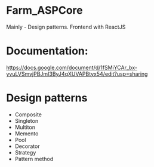 # Farm_ASPCore
Mainly - Design patterns. Frontend with ReactJS

# Documentation:
https://docs.google.com/document/d/1fSMiYCAr_bx-yvuLVSmvjPBJmI3ByJ4qXUVAPBtyx54/edit?usp=sharing

# Design patterns
- Composite
- Singleton
- Multiton
- Memento
- Pool
- Decorator
- Strategy
- Pattern method
